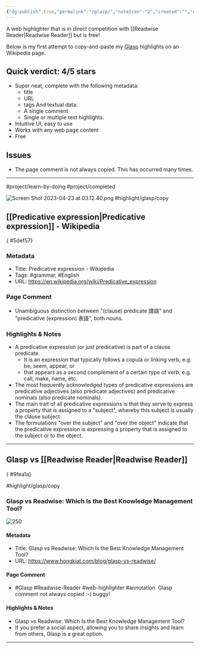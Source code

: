 ```yaml
---
{"dg-publish":true,"permalink":"/glasp/","noteIcon":"2","created":"","updated":""}
---
```


A web highlighter that is in direct competition with [[Readwise Reader\|Readwise Reader]] but is free!

Below is my first attempt to copy-and-paste my [Glasp](https://glasp.co/) highlights on an Wikipedia page.

## Quick verdict: 4/5 stars
- Super neat, complete with the following metadata:
	- title
	- URL
	- tags
	And textual data:
	- A single comment
	- Single or multiple text highlights. 
- Intuitive UI, easy to use
- Works with any web page content
- Free

## Issues
- The page comment is not always copied. This has occurred many times.
---
#project/learn-by-doing 
#project/completed 

![Screen Shot 2023-04-23 at 03.12.40.png](/img/user/_attachments/Screen%20Shot%202023-04-23%20at%2003.12.40.png)
#highlight/glasp/copy
## [[Predicative expression\|Predicative expression]] - Wikipedia
{ #5def57}


### Metadata
- Title: Predicative expression - Wikipedia
- Tags: #grammar, #English
- URL: https://en.wikipedia.org/wiki/Predicative_expression

### Page Comment
- Unambiguous distinction between "(clause) predicate 謂語" and "predicative (expression) 表語", both nouns.

### Highlights & Notes
- A predicative expression (or just predicative) is part of a clause predicate.
	- It is an expression that typically follows a copula or linking verb, e.g. be, seem, appear, or
	- that appears as a second complement of a certain type of verb, e.g. call, make, name, etc. 
- The most frequently acknowledged types of predicative expressions are predicative adjectives (also predicate adjectives) and predicative nominals (also predicate nominals). 
- The main trait of all predicative expressions is that they serve to express a property that is assigned to a "subject", whereby this subject is usually the clause subject
- The formulations "over the subject" and "over the object" indicate that the predicative expression is expressing a property that is assigned to the subject or to the object.

---
## Glasp vs [[Readwise Reader\|Readwise Reader]]
{ #9fea1a}


#highlight/glasp/copy 
### Glasp vs Readwise: Which Is the Best Knowledge Management Tool?

![250](https://assets.hongkiat.com/uploads/glasp-vs-readwise/glasp-vs-readwise.jpg)

#### Metadata

- Title: Glasp vs Readwise: Which Is the Best Knowledge Management Tool?
- URL: https://www.hongkiat.com/blog/glasp-vs-readwise/

#### Page Comment

- #Glasp #Readwise-Reader #web-highlighter #annotation 
Glasp comment not always copied :-( buggy!

#### Highlights & Notes

- Glasp vs Readwise: Which Is the Best Knowledge Management Tool?
- If you prefer a social aspect, allowing you to share insights and learn from others, Glasp is a great option.

---
